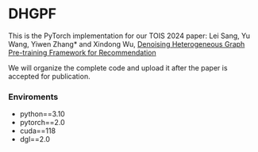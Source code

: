 # DHGPF
This is the PyTorch implementation for our TOIS 2024 paper:
Lei Sang, Yu Wang, Yiwen Zhang* and Xindong Wu, [Denoising Heterogeneous Graph Pre-training Framework for Recommendation](https://arxiv.org/abs/2407.17234)

We will organize the complete code and upload it after the paper is accepted for publication.
### Enviroments
- python==3.10
- pytorch==2.0
- cuda==118
- dgl==2.0
